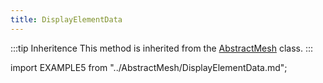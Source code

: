 ```yaml
---
title: DisplayElementData
---
```


:::tip Inheritence
This method is inherited from the [AbstractMesh](../AbstractMesh/AbstractMesh_.md) class.
:::

import EXAMPLE5 from "../AbstractMesh/DisplayElementData.md";

<EXAMPLE5 />

